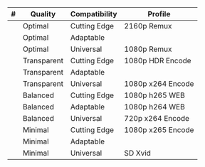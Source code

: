 
| #   | Quality     | Compatibility | Profile           |
| --- | ----------- | ------------- | ----------------- |
|     | Optimal     | Cutting Edge  | 2160p Remux       |
|     | Optimal     | Adaptable     |                   |
|     | Optimal     | Universal     | 1080p Remux       |
|     | Transparent | Cutting Edge  | 1080p HDR Encode  |
|     | Transparent | Adaptable     |                   |
|     | Transparent | Universal     | 1080p x264 Encode |
|     | Balanced    | Cutting Edge  | 1080p h265 WEB    |
|     | Balanced    | Adaptable     | 1080p h264 WEB    |
|     | Balanced    | Universal     | 720p x264 Encode  |
|     | Minimal     | Cutting Edge  | 1080p x265 Encode |
|     | Minimal     | Adaptable     |                   |
|     | Minimal     | Universal     | SD Xvid           |

